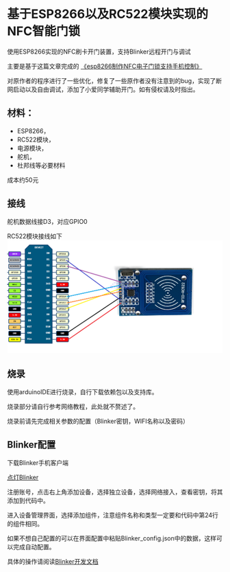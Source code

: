 #   基于ESP8266以及RC522模块实现的NFC智能门锁


使用ESP8266实现的NFC刷卡开门装置，支持Blinker远程开门与调试

主要是基于这篇文章完成的
[《esp8266制作NFC电子门锁支持手机控制》
](https://blog.csdn.net/yaolei5/article/details/118583092?spm=1001.2014.3001.5506)

对原作者的程序进行了一些优化，修复了一些原作者没有注意到的bug，实现了断网启动以及自由调试，添加了小爱同学辅助开门。如有侵权请及时指出。

##  材料：
-   ESP8266，
-   RC522模块，
-   电源模块，
-   舵机，
-   杜邦线等必要材料

成本约50元

##    接线
舵机数据线接D3，对应GPIO0

RC522模块接线如下
![Alt text](image.png)

## 烧录
使用arduinoIDE进行烧录，自行下载依赖包以及支持库。

烧录部分请自行参考网络教程，此处就不赘述了。

烧录前请先完成相关参数的配置（Blinker密钥，WIFI名称以及密码）
##  Blinker配置
下载Blinker手机客户端

[点灯Blinker](https://diandeng.tech/dev)

注册账号，点击右上角添加设备，选择独立设备，选择网络接入，查看密钥，将其添加到代码中。

进入设备管理界面，选择添加组件，注意组件名称和类型一定要和代码中第24行的组件相同。

如果不想自己配置的可以在界面配置中粘贴Blinker_config.json中的数据，这样可以完成自动配置。

具体的操作请阅读[Blinker开发文档](https://diandeng.tech/doc)


